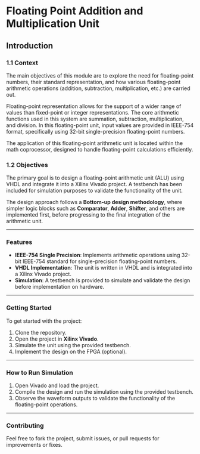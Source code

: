 # **Floating Point Addition and Multiplication Unit**

## **Introduction**

### **1.1 Context**

The main objectives of this module are to explore the need for floating-point numbers, their standard representation, and how various floating-point arithmetic operations (addition, subtraction, multiplication, etc.) are carried out. 

Floating-point representation allows for the support of a wider range of values than fixed-point or integer representations. The core arithmetic functions used in this system are summation, subtraction, multiplication, and division. In this floating-point unit, input values are provided in IEEE-754 format, specifically using 32-bit single-precision floating-point numbers.

The application of this floating-point arithmetic unit is located within the math coprocessor, designed to handle floating-point calculations efficiently.

### **1.2 Objectives**

The primary goal is to design a floating-point arithmetic unit (ALU) using VHDL and integrate it into a Xilinx Vivado project. A testbench has been included for simulation purposes to validate the functionality of the unit. 

The design approach follows a **Bottom-up design methodology**, where simpler logic blocks such as **Comparator**, **Adder**, **Shifter**, and others are implemented first, before progressing to the final integration of the arithmetic unit.

---

### **Features**

- **IEEE-754 Single Precision**: Implements arithmetic operations using 32-bit IEEE-754 standard for single-precision floating-point numbers.
- **VHDL Implementation**: The unit is written in VHDL and is integrated into a Xilinx Vivado project.
- **Simulation**: A testbench is provided to simulate and validate the design before implementation on hardware.

---

### **Getting Started**

To get started with the project:
1. Clone the repository.
2. Open the project in **Xilinx Vivado**.
3. Simulate the unit using the provided testbench.
4. Implement the design on the FPGA (optional).

---

### **How to Run Simulation**

1. Open Vivado and load the project.
2. Compile the design and run the simulation using the provided testbench.
3. Observe the waveform outputs to validate the functionality of the floating-point operations.

---

### **Contributing**

Feel free to fork the project, submit issues, or pull requests for improvements or fixes.
